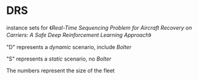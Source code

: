 # DRS
instance sets for 《_Real-Time Sequencing Problem for Aircraft Recovery on Carriers: A Safe Deep Reinforcement Learning Approach_》

"D" represents a _dynamic_ scenario, include _Bolter_ 

"S" represents a _static_ scenario, no _Bolter_

The numbers represent the size of the fleet
